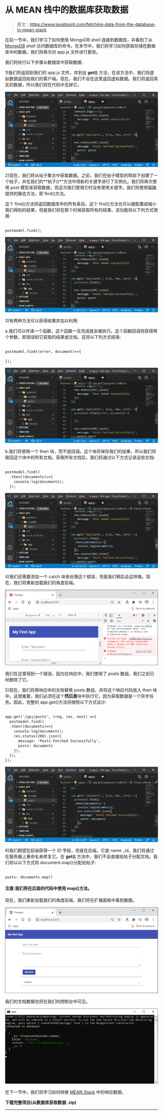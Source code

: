 # 从 MEAN 栈中的数据库获取数据

> 原文：<https://www.javatpoint.com/fetching-data-from-the-database-in-mean-stack>

在前一节中，我们学习了如何使用 MongoDB shell 连接到数据库，并看到了从 [MongoDB](https://www.javatpoint.com/mongodb-tutorial) shell 访问数据库的命令。在本节中，我们将学习如何获取存储在数据库中的数据。我们将再次对 app.js 文件进行更改。

我们将执行以下步骤从数据库中获取数据:

1)我们将返回到我们的 app.js 文件，并到达 **get()** 方法，在该方法中，我们将虚拟数据返回给我们的客户端。现在，我们不会在这里返回虚拟数据。我们将返回真实的数据，所以我们将在代码中去掉它。

![Fetching data from the database in MEAN Stack](img/59f21e79e0520b3d604dca5c14d69e00.png)

2)现在，我们将从帖子集合中获取数据。之前，我们在帖子模型的帮助下创建了一个帖子，并在我们的**帖子()**方法中用新的关键字进行了实例化。我们将再次使用 post 模型来获取数据，但这次我们使用它时没有使用关键字。我们将使用猫鼬提供的静态方法，即 find()方法。

这个 find()方法将返回数据库中的所有条目。这个 find()方法也可以被配置成缩小我们得到的结果，但是我们将在那个时候获取所有的结果。该功能将以下列方式使用:

```

postmodel.find();

```

![Fetching data from the database in MEAN Stack](img/293a0637773bb9d7dec7062d12332980.png)

3)有两种方法可以获得结果并加以利用:

a.我们可以传递一个函数，这个函数一旦完成就会被执行。这个函数回调将获得两个参数，即错误和它获取的结果或文档。这将以下列方式结束:

```

postmodel.find((error, document)=>{

});

```

![Fetching data from the database in MEAN Stack](img/a14b750f4fd4c0cc36715816f7d975b8.png)

b.我们将使用一个 then 块，而不是回调。这个块将保存我们的结果，所以我们将取回这个块中的所有文档。获取所有文档后，我们将通过以下方式记录这些文档:

```

postmodel.find()
  .then((documents)=>{
    console.log(documents);
  });

```

![Fetching data from the database in MEAN Stack](img/7d09b638c39cec38644b25ae53c25178.png)

4)我们还需要添加一个 catch 块来处理这个错误，但是我们稍后会这样做。现在，我们将重新加载我们的角度前端。

![Fetching data from the database in MEAN Stack](img/2344cea7472d6df398060cce9b3fcf49.png)

我们在这里得到一个错误，因为在响应中，我们使用了 posts 数组，我们之前已经删除了它。

5)现在，我们将用响应中的文档替换 posts 数组，并将这个响应代码放入 then 块中。这很重要，我们必须在这个**然后是**块中执行它，因为获取数据是一个异步任务。因此，完整的 app.get()方法将按照以下方式设计:

```

app.get('/api/posts', (req, res, next) =>{
  postmodel.find()
  .then((documents)=>{
    console.log(documents);
    res.status(200).json({
      message: 'Posts Fetched Successfully',
      posts: documents
    });
  });
});

```

![Fetching data from the database in MEAN Stack](img/cea608fed0b84a396f028e95ef18f36d.png)

6)我们期望在前端获得一个 ID 字段，但是在后端，它是 name _id。我们将通过在服务器上重命名来修复它。在 **get()** 方法中，我们不会直接给帖子分配文档。我们将以以下方式将 document.map()分配给帖子:

```

posts: documents.map()

```

#### 注意:我们将在后面的代码中使用 map()方法。

现在，我们重新加载我们的角度前端，我们将在扩展面板中看到数据。

![Fetching data from the database in MEAN Stack](img/e3601395add5d1852c2c81fb2fad2be3.png)

我们的文档数据也将在我们的控制台中可见。

![Fetching data from the database in MEAN Stack](img/5def853ee5d1ad11b38f272af86ad80d.png)

在下一节中，我们将学习如何转换 [MEAN Stack](https://www.javatpoint.com/mean-stack) 中的响应数据。

**下载完整项目(从数据库获取数据. zip)**

* * *
